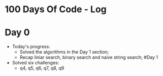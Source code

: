 # 100 Days Of Code - Log

# Day 0
* Today's progress:
	* Solved the algorithms in the Day 1 section;
	* Recap liniar search, binary search and naive string search;
#Day 1
* Solved six challenges:
	* q4, q5, q6, q7, q8, q9
